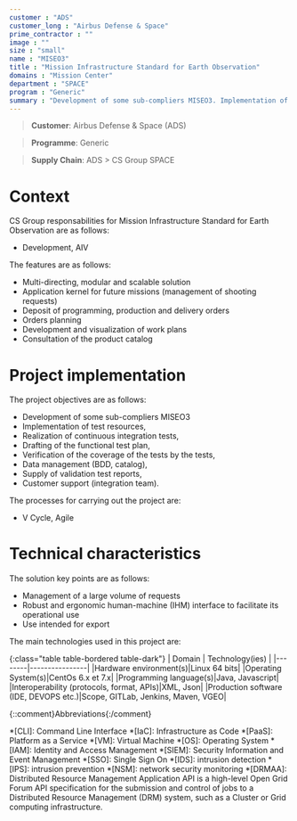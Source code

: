 ```yaml
---
customer : "ADS"
customer_long : "Airbus Defense & Space"
prime_contractor : ""
image : ""
size : "small"
name : "MISEO3"
title : "Mission Infrastructure Standard for Earth Observation"
domains : "Mission Center"
department : "SPACE"
program : "Generic"
summary : "Development of some sub-compliers MISEO3. Implementation of test resources, Realization of continuous integration tests, Drafting of the functional test plan, Verification of the coverage of the tests by the tests, Data management (BDD, catalog), Supply of validation test reports, Customer support (integration team)."
---
```


> __Customer__\: Airbus Defense & Space (ADS)

> __Programme__\: Generic

> __Supply Chain__\: ADS >  CS Group SPACE


# Context


CS Group responsabilities for Mission Infrastructure Standard for Earth Observation are as follows:
* Development, AIV



The features are as follows:
* Multi-directing, modular and scalable solution
* Application kernel for future missions (management of shooting requests)
* Deposit of programming, production and delivery orders
* Orders planning
* Development and visualization of work plans
* Consultation of the product catalog

# Project implementation

The project objectives are as follows:
* Development of some sub-compliers MISEO3
* Implementation of test resources,
* Realization of continuous integration tests,
* Drafting of the functional test plan,
* Verification of the coverage of the tests by the tests,
* Data management (BDD, catalog),
* Supply of validation test reports,
* Customer support (integration team).

The processes for carrying out the project are:
* V Cycle, Agile

# Technical characteristics

The solution key points are as follows:
* Management of a large volume of requests
* Robust and ergonomic human-machine (IHM) interface to facilitate its operational use
* Use intended for export



The main technologies used in this project are:

{:class="table table-bordered table-dark"}
| Domain | Technology(ies) |
|--------|----------------|
|Hardware environment(s)|Linux 64 bits|
|Operating System(s)|CentOs 6.x et 7.x|
|Programming language(s)|Java, Javascript|
|Interoperability (protocols, format, APIs)|XML, Json|
|Production software (IDE, DEVOPS etc.)|Scope, GITLab, Jenkins, Maven, VGEO|



{::comment}Abbreviations{:/comment}

*[CLI]: Command Line Interface
*[IaC]: Infrastructure as Code
*[PaaS]: Platform as a Service
*[VM]: Virtual Machine
*[OS]: Operating System
*[IAM]: Identity and Access Management
*[SIEM]: Security Information and Event Management
*[SSO]: Single Sign On
*[IDS]: intrusion detection
*[IPS]: intrusion prevention
*[NSM]: network security monitoring
*[DRMAA]: Distributed Resource Management Application API is a high-level Open Grid Forum API specification for the submission and control of jobs to a Distributed Resource Management (DRM) system, such as a Cluster or Grid computing infrastructure.
